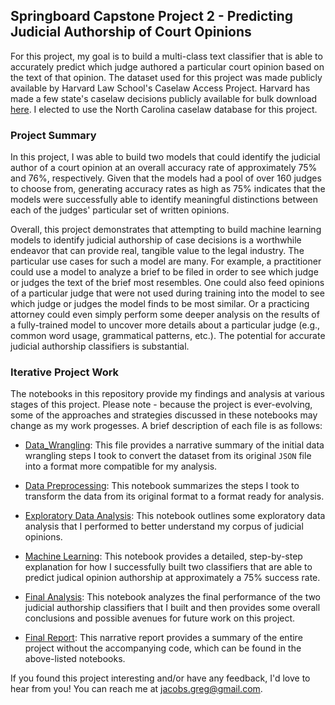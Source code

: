 ## Springboard Capstone Project 2 - Predicting Judicial Authorship of Court Opinions

For this project, my goal is to build a multi-class text classifier that is able to accurately predict which judge authored a particular court opinion based on the text of that opinion.  The dataset used for this project was made publicly available by Harvard Law School's Caselaw Access Project.  Harvard has made a few state's caselaw decisions publicly available for bulk download [here](https://case.law/bulk/download/).  I elected to use the North Carolina caselaw database for this project. 


### Project Summary

In this project, I was able to build two models that could identify the judicial author of a court opinion at an overall accuracy rate of approximately 75% and 76%, respectively.  Given that the models had a pool of over 160 judges to choose from, generating accuracy rates as high as 75% indicates that the models were successfully able to identify meaningful distinctions between each of the judges' particular set of written opinions.

Overall, this project demonstrates that attempting to build machine learning models to identify judicial authorship of case decisions is a worthwhile endeavor that can provide real, tangible value to the legal industry.  The particular use cases for such a model are many.  For example, a practitioner could use a model to analyze a brief to be filed in order to see which judge or judges the text of the brief most resembles.  One could also feed opinions of a particular judge that were not used during training into the model to see which judge or judges the model finds to be most similar.  Or a practicing attorney could even simply perform some deeper analysis on the results of a fully-trained model to uncover more details about a particular judge (e.g., common word usage, grammatical patterns, etc.).  The potential for accurate judicial authorship classifiers is substantial.


### Iterative Project Work

The notebooks in this repository provide my findings and analysis at various stages of this project.  Please note - because the project is ever-evolving, some of the approaches and strategies discussed in these notebooks may change as my work progesses.  A brief description of each file is as follows:

-  [Data_Wrangling](https://github.com/gmj110680/predicting-judicial-authorship-of-court-opinions/blob/master/Data_Wrangling.ipynb): This file provides a narrative summary of the initial data wrangling steps I took to convert the dataset from its original `JSON` file into a format more compatible for my analysis.

-  [Data Preprocessing](https://github.com/gmj110680/predicting-judicial-authorship-of-court-opinions/blob/master/Data_Preprocessing.ipynb):  This notebook summarizes the steps I took to transform the data from its original format to a format ready for analysis.

-  [Exploratory Data Analysis](https://github.com/gmj110680/predicting-judicial-authorship-of-court-opinions/blob/master/Exploratory_Data_Analysis.ipynb):  This notebook outlines some exploratory data analysis that I performed to better understand my corpus of judicial opinions.

-  [Machine Learning](https://github.com/gmj110680/predicting-judicial-authorship-of-court-opinions/blob/master/Machine_Learning.ipynb):  This notebook provides a detailed, step-by-step explanation for how I successfully built two classifiers that are able to predict judical opinion authorship at approximately a 75% success rate.

-  [Final Analysis](https://github.com/gmj110680/predicting-judicial-authorship-of-court-opinions/blob/master/Final_Analysis.ipynb):  This notebook analyzes the final performance of the two judicial authorship classifiers that I built and then provides some overall conclusions and possible avenues for future work on this project.

-  [Final Report](https://github.com/gmj110680/predicting-judicial-authorship-of-court-opinions/blob/master/Final_Report.pdf):  This narrative report provides a summary of the entire project without the accompanying code, which can be found in the above-listed notebooks.


If you found this project interesting and/or have any feedback, I'd love to hear from you!  You can reach me at <jacobs.greg@gmail.com>.
